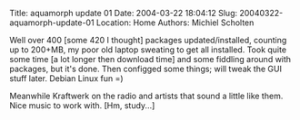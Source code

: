 Title: aquamorph update 01
Date: 2004-03-22 18:04:12
Slug: 20040322-aquamorph-update-01
Location: Home
Authors: Michiel Scholten

<p>Well over 400 [some 420 I thought] packages updated/installed, counting up to 200+MB, my poor old laptop sweating to get all installed. Took quite some time [a lot longer then download time] and some fiddling around with packages, but it's done. Then configged some things; will tweak the GUI stuff later. Debian Linux fun =)</p>
<p>Meanwhile Kraftwerk on the radio and artists that sound a little like them. Nice music to work with. [Hm, study...]</p>